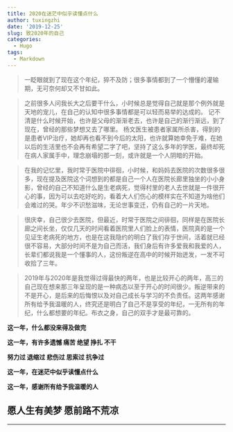 ```yaml
---
title: 2020在迷茫中似乎读懂点什么
author: tuxingzhi
date: '2019-12-25'
slug: 致2020年的自己
categories:
  - Hugo
tags:
  - Markdown
---
```


> 一眨眼就到了现在这个年纪，猝不及防；很多事情都到了一个懵懂的灌输期，无可奈何却又不甘如此。

>  之前很多人问我长大之后要干什么，小时候总是觉得自己就是那个例外就是天地的宠儿，在自己的认知中很多事情都是可以轻而易举的达成的。
记不清是什么时候开始，也许是父母的渐渐老去，也许是自己的渐行渐远，到了现在，曾经的那些梦想又去了哪里。
杨文医生被患者家属所杀害，得到的是患者VIP治疗，她却再也看不到今后的太阳，也许就算她幸免于难，在她以后的生活里也不会再有希望二字了吧，坚持了这么多年的学医，最终却死在病人家属手中，理念崩塌的那一刻，或许就是一个人阴暗的开始。

> 在我的记忆里，我时常于医院中徘徊，小时候，和妈妈去医院的次数很多很多，现在提及医院这个词想到的都是自己一个人在医院长廊里独坐的小小身影，曾经的自己不知道什么是生老病死，觉得村里的老人去世就是一件很开心的事，因为可以去吃好吃的，看着大人们伤心的模样实在不知道为啥他们会难过的哭。年少不识愁滋味，无论世事变迁，仍有自己的一片天地。

> 很庆幸，自己很少去医院，但最近，时常于医院之间徘徊，同样是在医院长廊之间长坐，仅仅几天的时间看着医院里人们脸上的表情，医院真的是一个见证生老病死的地方，也是在这我隐约的明白了我们存于世间，活着就已经很不容易，大部分时间不是为自己而活，我们身后有许多爱我和我爱的人，长辈们都说我是一个懂事的人，这份叛逆在高中的时候开始迸发，一发不可收拾了三年。

> 2019年与2020年是我觉得过得最快的两年，也是比较开心的两年，高三的自己现在想来那三年呈现的是一种病态以至于开心的时间很少。叛逆带来的不是开心，是后来的后悔恨以及对自己成长与学习的不负责任。这两年感谢所有给予我温暖的人，终究还是明白了自己不是享受的年纪，一无所有的年纪，什么都想要的年纪。布衣之身，自己的双手才是最可靠的。


**这一年，什么都没来得及做完**

**这一年，有许多遗憾 痛苦 绝望 挣扎 不干**

**努力过 退缩过 悲伤过 思索过 抗争过** 
    
**这一年，在迷茫中似乎读懂点什么**

**这一年，感谢所有给予我温暖的人**

## 愿人生有美梦 愿前路不荒凉
--------